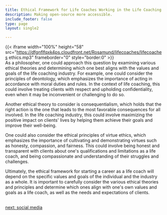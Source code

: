 ```yaml
---
title: Ethical Framework for Life Coaches Working in the Life Coaching  Industry
description: Making open-source more accessible.
include_footer: false
type: page
layout: single2

---
```


{{< iframe width="100%" height="58" src="https://dfgnflfqxk4ps.cloudfront.net/Rosamund/lifecoaches/lifecoaches ethics.mp3" frameborder="0" style="border:0" >}}<br>
As a philosopher, one could approach this question by examining various ethical theories and determining which one best aligns with the values and goals of the life coaching industry. For example, one could consider the principles of deontology, which emphasizes the importance of acting in accordance with moral duties and rules. In the context of life coaching, this could involve treating clients with respect and upholding confidentiality, even when it may be inconvenient or challenging to do so.

Another ethical theory to consider is consequentialism, which holds that the right action is the one that leads to the most favorable consequences for all involved. In the life coaching industry, this could involve maximizing the positive impact on clients' lives by helping them achieve their goals and improve their well-being.

One could also consider the ethical principles of virtue ethics, which emphasizes the importance of cultivating and demonstrating virtues such as honesty, compassion, and fairness. This could involve being honest and transparent with clients about one's qualifications and limitations as a life coach, and being compassionate and understanding of their struggles and challenges.

Ultimately, the ethical framework for starting a career as a life coach will depend on the specific values and goals of the individual and the industry as a whole. It is important to carefully consider the various ethical theories and principles and determine which ones align with one's own values and goals as a life coach, as well as the needs and expectations of clients.

<br>
<a href="https://insights.workdojos.com/lifecoaches/social">next: social media</a>
</p>